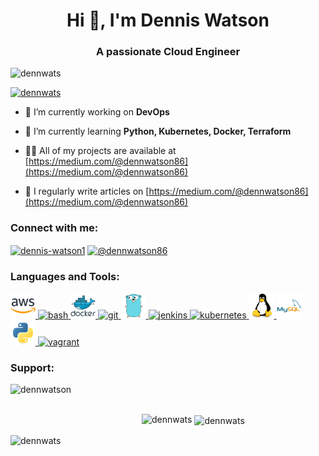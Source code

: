 <h1 align="center">Hi 👋, I'm Dennis Watson</h1>
<h3 align="center">A passionate Cloud Engineer</h3>

<p align="left"> <img src="https://komarev.com/ghpvc/?username=dennwats&label=Profile%20views&color=0e75b6&style=flat" alt="dennwats" /> </p>

<p align="left"> <a href="https://github.com/ryo-ma/github-profile-trophy"><img src="https://github-profile-trophy.vercel.app/?username=dennwats" alt="dennwats" /></a> </p>

- 🔭 I’m currently working on **DevOps**

- 🌱 I’m currently learning **Python, Kubernetes, Docker, Terraform**

- 👨‍💻 All of my projects are available at [https://medium.com/@dennwatson86](https://medium.com/@dennwatson86)

- 📝 I regularly write articles on [https://medium.com/@dennwatson86](https://medium.com/@dennwatson86)

<h3 align="left">Connect with me:</h3>
<p align="left">
<a href="https://linkedin.com/in/dennis-watson1" target="blank"><img align="center" src="https://raw.githubusercontent.com/rahuldkjain/github-profile-readme-generator/master/src/images/icons/Social/linked-in-alt.svg" alt="dennis-watson1" height="30" width="40" /></a>
<a href="https://medium.com/@dennwatson86" target="blank"><img align="center" src="https://raw.githubusercontent.com/rahuldkjain/github-profile-readme-generator/master/src/images/icons/Social/medium.svg" alt="@dennwatson86" height="30" width="40" /></a>
</p>

<h3 align="left">Languages and Tools:</h3>
<p align="left"> <a href="https://aws.amazon.com" target="_blank" rel="noreferrer"> <img src="https://raw.githubusercontent.com/devicons/devicon/master/icons/amazonwebservices/amazonwebservices-original-wordmark.svg" alt="aws" width="40" height="40"/> </a> <a href="https://www.gnu.org/software/bash/" target="_blank" rel="noreferrer"> <img src="https://www.vectorlogo.zone/logos/gnu_bash/gnu_bash-icon.svg" alt="bash" width="40" height="40"/> </a> <a href="https://www.docker.com/" target="_blank" rel="noreferrer"> <img src="https://raw.githubusercontent.com/devicons/devicon/master/icons/docker/docker-original-wordmark.svg" alt="docker" width="40" height="40"/> </a> <a href="https://git-scm.com/" target="_blank" rel="noreferrer"> <img src="https://www.vectorlogo.zone/logos/git-scm/git-scm-icon.svg" alt="git" width="40" height="40"/> </a> <a href="https://golang.org" target="_blank" rel="noreferrer"> <img src="https://raw.githubusercontent.com/devicons/devicon/master/icons/go/go-original.svg" alt="go" width="40" height="40"/> </a> <a href="https://www.jenkins.io" target="_blank" rel="noreferrer"> <img src="https://www.vectorlogo.zone/logos/jenkins/jenkins-icon.svg" alt="jenkins" width="40" height="40"/> </a> <a href="https://kubernetes.io" target="_blank" rel="noreferrer"> <img src="https://www.vectorlogo.zone/logos/kubernetes/kubernetes-icon.svg" alt="kubernetes" width="40" height="40"/> </a> <a href="https://www.linux.org/" target="_blank" rel="noreferrer"> <img src="https://raw.githubusercontent.com/devicons/devicon/master/icons/linux/linux-original.svg" alt="linux" width="40" height="40"/> </a> <a href="https://www.mysql.com/" target="_blank" rel="noreferrer"> <img src="https://raw.githubusercontent.com/devicons/devicon/master/icons/mysql/mysql-original-wordmark.svg" alt="mysql" width="40" height="40"/> </a> <a href="https://www.python.org" target="_blank" rel="noreferrer"> <img src="https://raw.githubusercontent.com/devicons/devicon/master/icons/python/python-original.svg" alt="python" width="40" height="40"/> </a> <a href="https://www.vagrantup.com/" target="_blank" rel="noreferrer"> <img src="https://www.vectorlogo.zone/logos/vagrantup/vagrantup-icon.svg" alt="vagrant" width="40" height="40"/> </a> </p>

<h3 align="left">Support:</h3>
<p><a href="https://www.buymeacoffee.com/dennwatson"> <img align="left" src="https://cdn.buymeacoffee.com/buttons/v2/default-yellow.png" height="50" width="210" alt="dennwatson" /></a></p><br><br>

<p><img align="left" src="https://github-readme-stats.vercel.app/api/top-langs?username=dennwats&show_icons=true&locale=en&layout=compact" alt="dennwats" /></p>

<p>&nbsp;<img align="center" src="https://github-readme-stats.vercel.app/api?username=dennwats&show_icons=true&locale=en" alt="dennwats" /></p>

<p><img align="center" src="https://github-readme-streak-stats.herokuapp.com/?user=dennwats&" alt="dennwats" /></p>

